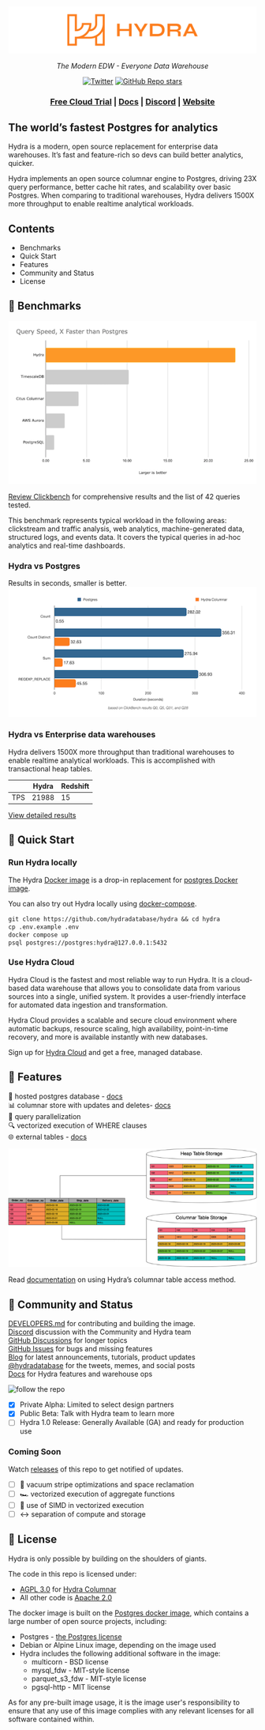 ![Hydra - the open source data warehouse](.images/hydraGH.svg)
<div align="center">
<em>The Modern EDW - Everyone Data Warehouse</em>

[![Twitter](https://img.shields.io/twitter/url/https/twitter.com/hydradatabase.svg?style=social&label=Follow%20%40hydradatabase)](https://twitter.com/hydradatabase)
[![GitHub Repo stars](https://img.shields.io/github/stars/hydradatabase/hydra?style=social)](https://github.com/hydradatabase/hydra)

<h3>
    <a href="https://dashboard.hydra.so/signup">Free Cloud Trial</a> |
    <a href="https://docs.hydra.so">Docs</a> |
    <a href="https://discord.com/invite/SQrwnAxtDw">Discord</a> |
    <a href="https://hydra.so/">Website</a>
</h3>

</div>

## The world’s fastest Postgres for analytics

Hydra is a modern, open source replacement for enterprise data warehouses. It’s fast and feature-rich so devs can build better analytics, quicker.

Hydra implements an open source columnar engine to Postgres, driving 23X query performance, better cache hit rates, and scalability over basic Postgres. When comparing to traditional warehouses, Hydra delivers 1500X more throughput to enable realtime analytical workloads.

## Contents
- Benchmarks
- Quick Start
- Features
- Community and Status
- License

## 💪 Benchmarks
![Hydra - the open source data warehouse](.images/FasterthanPG.png)

[Review Clickbench](https://tinyurl.com/clickbench) for comprehensive results and the list of 42 queries tested.

This benchmark represents typical workload in the following areas: clickstream and traffic analysis, web analytics, machine-generated data, structured logs, and events data. It covers the typical queries in ad-hoc analytics and real-time dashboards.

### Hydra vs Postgres
Results in seconds, smaller is better.<br />
![Hydra - the open source data warehouse](.images/ReadmeBenchmarks.png)

### Hydra vs Enterprise data warehouses

Hydra delivers 1500X more throughput than traditional warehouses to enable realtime analytical workloads. This is accomplished with transactional heap tables.

|  | Hydra | Redshift |
| --- | --- | --- |
| TPS | 21988 | 15 |

[View detailed results](https://github.com/hydradatabase/benchmarking/tree/main/pgbench/results)

## 🚀 Quick Start
### Run Hydra locally

The Hydra [Docker image](https://github.com/hydradatabase/hydra/pkgs/container/hydra) is a drop-in replacement for [postgres Docker image](https://hub.docker.com/_/postgres).

You can also try out Hydra locally using [docker-compose](https://docs.docker.com/compose/).

```
git clone https://github.com/hydradatabase/hydra && cd hydra
cp .env.example .env
docker compose up
psql postgres://postgres:hydra@127.0.0.1:5432
```

### Use Hydra Cloud

Hydra Cloud is the fastest and most reliable way to run Hydra. It is a cloud-based data warehouse that allows you to consolidate data from various sources into a single, unified system. It provides a user-friendly interface for automated data ingestion and transformation.

Hydra Cloud provides a scalable and secure cloud environment where automatic backups, resource scaling, high availability, point-in-time recovery, and more is available instantly with new databases.

Sign up for [Hydra Cloud](https://dashboard.hydras.io/signup) and get a free, managed database.

## 🎁 Features
🐘 hosted postgres database - [docs](https://docs.hydra.so/getting-started)
<br>📊 columnar store with updates and deletes- [docs](https://docs.hydra.so/concepts/using-hydra-columnar)
<br>🔀 query parallelization
<br>🔍 vectorized execution of WHERE clauses
<br>🌐 external tables - [docs](https://docs.hydra.so/concepts/using-hydra-external-tables)

![Hydra - the open source data warehouse](.images/Columnar_diagram.png)

Read [documentation](https://docs.hydra.so/concepts/using-hydra-columnar) on using Hydra’s columnar table access method.

## 🤝 Community and Status
[DEVELOPERS.md](https://github.com/hydradatabase/hydra/blob/main/DEVELOPERS.md) for contributing and building the image.
<br>[Discord](https://discord.com/invite/zKpVxbXnNY) discussion with the Community and Hydra team
<br>[GitHub Discussions](https://github.com/hydradatabase/hydra/discussions) for longer topics
<br>[GitHub Issues](https://github.com/hydradatabase/hydra/issues) for bugs and missing features
<br>[Blog](https://blog.hydra.so/) for latest announcements, tutorials, product updates
<br>[@hydradatabase](https://twitter.com/hydradatabase) for the tweets, memes, and social posts
<br>[Docs](https://docs.hydra.so/) for Hydra features and warehouse ops


![follow the repo](.images/follow.gif)

- [x]  Private Alpha: Limited to select design partners
- [x]  Public Beta: Talk with Hydra team to learn more
- [ ]  Hydra 1.0 Release: Generally Available (GA) and ready for production use

### Coming Soon
Watch [releases](https://github.com/hydradatabase/hydra/releases) of this repo to get notified of updates.
- [ ]  🧹 vacuum stripe optimizations and space reclamation
- [ ]  🏎️ vectorized execution of aggregate functions
- [ ]  🚅 use of SIMD in vectorized execution
- [ ]  ↔️ separation of compute and storage

## 📝 License
Hydra is only possible by building on the shoulders of giants.

The code in this repo is licensed under:

- [AGPL 3.0](https://github.com/hydradatabase/hydra/tree/main/columnar/LICENSE) for [Hydra Columnar](https://github.com/hydradatabase/hydra/tree/main/columnar)
- All other code is [Apache 2.0](https://github.com/hydradatabase/hydra/blob/main/LICENSE)

The docker image is built on the [Postgres docker image](https://hub.docker.com/_/postgres/), which contains a large number of open source projects, including:

- Postgres - [the Postgres license](https://www.postgresql.org/about/licence/)
- Debian or Alpine Linux image, depending on the image used
- Hydra includes the following additional software in the image:
    - multicorn - BSD license
    - mysql_fdw - MIT-style license
    - parquet_s3_fdw - MIT-style license
    - pgsql-http - MIT license

As for any pre-built image usage, it is the image user's responsibility to ensure that any use of this image complies with any relevant licenses for all software contained within.
